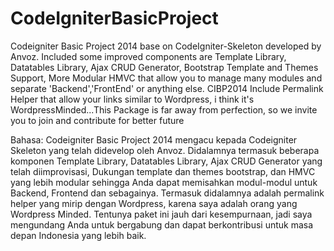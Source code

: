 # CodeIgniterBasicProject
Codeigniter Basic Project 2014 base on CodeIgniter-Skeleton developed by Anvoz. Included some improved components are Template Library, Datatables Library, Ajax CRUD Generator, Bootstrap Template and Themes Support, More Modular HMVC that allow you to manage many modules and separate 'Backend','FrontEnd' or anything else. CIBP2014 Include Permalink Helper that allow your links similar to Wordpress, i think it's WordpressMinded...This Package is far away from perfection, so we invite you to join and contribute for better future

Bahasa: Codeigniter Basic Project 2014 mengacu kepada Codeigniter Skeleton yang telah didevelop oleh Anvoz. Didalamnya termasuk beberapa komponen Template Library, Datatables Library, Ajax CRUD Generator yang telah diimprovisasi, Dukungan template dan themes bootstrap, dan HMVC yang lebih modular sehingga Anda dapat memisahkan modul-modul untuk Backend, Frontend dan sebagainya. Termasuk didalamnya adalah permalink helper yang mirip dengan Wordpress, karena saya adalah orang yang Wordpress Minded. Tentunya paket ini jauh dari kesempurnaan, jadi saya mengundang Anda untuk bergabung dan dapat berkontribusi untuk masa depan Indonesia yang lebih baik. 
